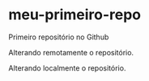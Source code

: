 # meu-primeiro-repo
Primeiro repositório no Github

Alterando remotamente o repositório.

Alterando localmente o repositório.
